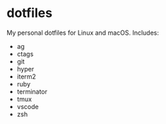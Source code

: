 # dotfiles

My personal dotfiles for Linux and macOS.
Includes:

- ag
- ctags
- git
- hyper
- iterm2
- ruby
- terminator
- tmux
- vscode
- zsh
